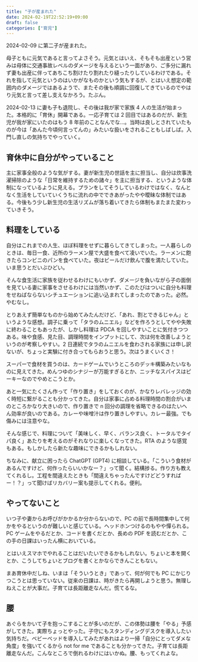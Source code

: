 ```yaml
---
title: "子が産まれた"
date: 2024-02-19T22:52:19+09:00
draft: false
categories: ["育児"]
---
```


2024-02-09 に第二子が産まれた。

<!--more-->

母子ともに元気であると言ってよさそう。元気とはいえ、そもそも出産という営みは母体に交通事故レベルのダメージを与えるという一面があり、ご多分に漏れず妻も出産に伴ってあちこち割けたり割れたり縫ったりしているわけである。それを指して元気というのはいかがなものかという気もするが、とはいえ想定の範囲内のダメージではあるようで、またその後も順調に回復してきているのでやはり元気と言って差し支えなかろう。たぶん。

2024-02-13 に妻も子も退院し、その後は我が家で家族 4 人の生活が始まった。本格的に「育休」開幕である。一応子育ては 2 回目ではあるのだが、新生児が我が家にいたのはもう 8 年前のことなんでな...。当時は良しとされていたものが今は「あんた今頃何言ってんの」みたいな扱いをされることもしばしば。入門し直しの気持ちでやっていく。

## 育休中に自分がやっていること

主に家事全般のような気がする。妻が新生児の世話を主に担当し、自分は炊事洗濯掃除のような「日常を維持するための諸々」を主に担当する、というような体制になっているように見える。プランをしてそうしているわけではなく、なんとなく生活をしていていくうちに流れの中でできあがったやや曖昧な体制ではある。今後もう少し新生児の生活リズムが落ち着いてきたら体制もまたまた変わっていきそう。

## 料理をしている

自分はこれまでの人生、ほぼ料理をせずに暮らしてきてしまった。一人暮らしのときは、毎日一食、近所のラーメン屋で大盛を食べて凌いでいた。ラーメンに飽きたらコンビニのパンを食べていた。夜はビールだけ飲んで腹を満たしていた。いま思うとだいぶひどい。

そんな食生活に家族を従わせるわけにもいかず、ダメージを負いながら子の面倒を見ている妻に家事をさせるわけには当然いかず、このたびはついに自分も料理をせねばならないシチュエーションに追い込まれてしまったのであった。必然。やむなし。

とりあえず簡単なものから始めてみたんだけど、「あれ、割とできるじゃん」というような感想。調子に乗って「タラのムニエル」などを作ろうとしてやや失敗に終わることもあったが、しかし料理は PDCA を回しやすいことに気付きつつある。味や食感、見た目、調理時間をインプットにして、次は何を改善しようというのが考察しやすい。2 日連続でタラのムニエルを食わされる家族には申し訳ないが、ちょっと実験に付き合ってもらおうと思う。次はうまくいくさ！

スーパーで食材を買うのは、カードゲームでいうところのデッキ構築みたいなものに見えてきた。めんつゆのシナジーが万能すぎるとか、ニッチなスパイスはピーキーなのでやめとこうとか。

あと一気にたくさん作って「作り置き」をしておくのが、かなりレバレッジの効く時短に繋がることも分かってきた。自分は家事に占める料理時間の割合がいまのところかなり大きいので、作り置きで n 回分の調理を省略できるのはたいへん効率が良いのである。カレーや味噌汁は作り置きしやすい。カレー最強。でも傷みには注意やな。

そんな感じで、料理について「美味しく、早く、バランス良く、トータルでタイパ良く」あたりを考えるのがそれなりに楽しくなってきた。RTA のような感覚もある。もしかしたら新たな趣味にできるかもしれない。

ちなみに、献立に困ったら ChatGPT (GPT4) に相談している。「こういう食材があるんですけど、何作ったらいいかなー？」って聞く。結構捗る。作り方も教えてくれるし。工程を間違えたときも「間違えちゃったんですけどどうすればー！？」って聞けばリカバリー案も提示してくれる。便利。

## やってないこと

いつ子や妻からお呼びがかかるか分からないので、PC の前で長時間集中して何かをやるというのが難しいと感じている。ヘッドホンつけるのもやや憚られる。PC ゲームをやるだとか、コードを書くだとか、長めの PDF を読むだとか、この手の日課はいったん横においている。

とはいえスマホでやれることはだいたいできるかもしれない。ちょいと本を開くとか、こうしてちょいとブログを書くとかならできんこともない。

まあ育休中だしね、いまは「そういうとき」であって、何が何でも PC にかじりつこうとは思っていない。従来の日課は、時がきたら再開しようと思う。無理しねえことが大事だ。子育ては長距離走なんだ。慌てるな。

## 腰

あぐらをかいて子を抱っこすることが多いのだが、この体勢は腰を「やる」予感がしてきた。実際ちょっとやった。子守にもスタンディングデスクを導入したい気持ちだ。ベビーベッドを導入してみたがあれはより一掃「自分にとってダメな角度」を強いてくるから not for me であることも分かってきた。子育ては長距離走なんだ。こんなところで倒れるわけにはいかぬ。腰、もってくれよな。

